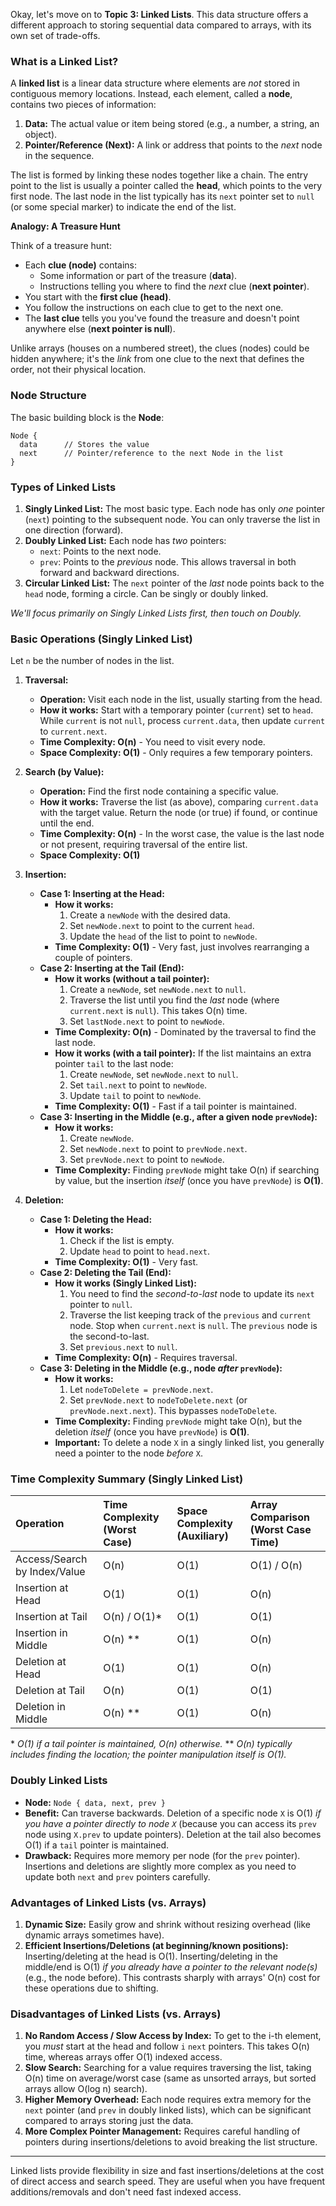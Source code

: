 Okay, let's move on to **Topic 3: Linked Lists**. This data structure offers a different approach to storing sequential data compared to arrays, with its own set of trade-offs.

### What is a Linked List?

A **linked list** is a linear data structure where elements are _not_ stored in contiguous memory locations. Instead, each element, called a **node**, contains two pieces of information:

1. **Data:** The actual value or item being stored (e.g., a number, a string, an object).
2. **Pointer/Reference (Next):** A link or address that points to the _next_ node in the sequence.

The list is formed by linking these nodes together like a chain. The entry point to the list is usually a pointer called the **head**, which points to the very first node. The last node in the list typically has its `next` pointer set to `null` (or some special marker) to indicate the end of the list.

**Analogy: A Treasure Hunt**

Think of a treasure hunt:

- Each **clue (node)** contains:
  - Some information or part of the treasure (**data**).
  - Instructions telling you where to find the _next_ clue (**next pointer**).
- You start with the **first clue (head)**.
- You follow the instructions on each clue to get to the next one.
- The **last clue** tells you you've found the treasure and doesn't point anywhere else (**next pointer is null**).

Unlike arrays (houses on a numbered street), the clues (nodes) could be hidden anywhere; it's the _link_ from one clue to the next that defines the order, not their physical location.

### Node Structure

The basic building block is the **Node**:

```
Node {
  data      // Stores the value
  next      // Pointer/reference to the next Node in the list
}
```

### Types of Linked Lists

1. **Singly Linked List:** The most basic type. Each node has only _one_ pointer (`next`) pointing to the subsequent node. You can only traverse the list in one direction (forward).
2. **Doubly Linked List:** Each node has _two_ pointers:
   - `next`: Points to the next node.
   - `prev`: Points to the _previous_ node.
     This allows traversal in both forward and backward directions.
3. **Circular Linked List:** The `next` pointer of the _last_ node points back to the `head` node, forming a circle. Can be singly or doubly linked.

_We'll focus primarily on Singly Linked Lists first, then touch on Doubly._

### Basic Operations (Singly Linked List)

Let `n` be the number of nodes in the list.

1. **Traversal:**

   - **Operation:** Visit each node in the list, usually starting from the head.
   - **How it works:** Start with a temporary pointer (`current`) set to `head`. While `current` is not `null`, process `current.data`, then update `current` to `current.next`.
   - **Time Complexity: O(n)** - You need to visit every node.
   - **Space Complexity: O(1)** - Only requires a few temporary pointers.

2. **Search (by Value):**

   - **Operation:** Find the first node containing a specific value.
   - **How it works:** Traverse the list (as above), comparing `current.data` with the target value. Return the node (or true) if found, or continue until the end.
   - **Time Complexity: O(n)** - In the worst case, the value is the last node or not present, requiring traversal of the entire list.
   - **Space Complexity: O(1)**

3. **Insertion:**

   - **Case 1: Inserting at the Head:**
     - **How it works:**
       1. Create a `newNode` with the desired data.
       2. Set `newNode.next` to point to the current `head`.
       3. Update the `head` of the list to point to `newNode`.
     - **Time Complexity: O(1)** - Very fast, just involves rearranging a couple of pointers.
   - **Case 2: Inserting at the Tail (End):**
     - **How it works (without a tail pointer):**
       1. Create a `newNode`, set `newNode.next` to `null`.
       2. Traverse the list until you find the _last_ node (where `current.next` is `null`). This takes O(n) time.
       3. Set `lastNode.next` to point to `newNode`.
     - **Time Complexity: O(n)** - Dominated by the traversal to find the last node.
     - **How it works (with a tail pointer):** If the list maintains an extra pointer `tail` to the last node:
       1. Create `newNode`, set `newNode.next` to `null`.
       2. Set `tail.next` to point to `newNode`.
       3. Update `tail` to point to `newNode`.
     - **Time Complexity: O(1)** - Fast if a tail pointer is maintained.
   - **Case 3: Inserting in the Middle (e.g., after a given node `prevNode`):**
     - **How it works:**
       1. Create `newNode`.
       2. Set `newNode.next` to point to `prevNode.next`.
       3. Set `prevNode.next` to point to `newNode`.
     - **Time Complexity:** Finding `prevNode` might take O(n) if searching by value, but the insertion _itself_ (once you have `prevNode`) is **O(1)**.

4. **Deletion:**
   - **Case 1: Deleting the Head:**
     - **How it works:**
       1. Check if the list is empty.
       2. Update `head` to point to `head.next`.
     - **Time Complexity: O(1)** - Very fast.
   - **Case 2: Deleting the Tail (End):**
     - **How it works (Singly Linked List):**
       1. You need to find the _second-to-last_ node to update its `next` pointer to `null`.
       2. Traverse the list keeping track of the `previous` and `current` node. Stop when `current.next` is `null`. The `previous` node is the second-to-last.
       3. Set `previous.next` to `null`.
     - **Time Complexity: O(n)** - Requires traversal.
   - **Case 3: Deleting in the Middle (e.g., node _after_ `prevNode`):**
     - **How it works:**
       1. Let `nodeToDelete = prevNode.next`.
       2. Set `prevNode.next` to `nodeToDelete.next` (or `prevNode.next.next`). This bypasses `nodeToDelete`.
     - **Time Complexity:** Finding `prevNode` might take O(n), but the deletion _itself_ (once you have `prevNode`) is **O(1)**.
     - **Important:** To delete a node `X` in a singly linked list, you generally need a pointer to the node _before_ `X`.

### Time Complexity Summary (Singly Linked List)

| Operation                    | Time Complexity (Worst Case) | Space Complexity (Auxiliary) | Array Comparison (Worst Case Time) |
| :--------------------------- | :--------------------------- | :--------------------------- | :--------------------------------- |
| Access/Search by Index/Value | O(n)                         | O(1)                         | O(1) / O(n)                        |
| Insertion at Head            | O(1)                         | O(1)                         | O(n)                               |
| Insertion at Tail            | O(n) / O(1)\*                | O(1)                         | O(1)                               |
| Insertion in Middle          | O(n) \*\*                    | O(1)                         | O(n)                               |
| Deletion at Head             | O(1)                         | O(1)                         | O(n)                               |
| Deletion at Tail             | O(n)                         | O(1)                         | O(1)                               |
| Deletion in Middle           | O(n) \*\*                    | O(1)                         | O(n)                               |

\* _O(1) if a tail pointer is maintained, O(n) otherwise._
\*\* _O(n) typically includes finding the location; the pointer manipulation itself is O(1)._

### Doubly Linked Lists

- **Node:** `Node { data, next, prev }`
- **Benefit:** Can traverse backwards. Deletion of a specific node `X` is O(1) _if you have a pointer directly to node `X`_ (because you can access its `prev` node using `X.prev` to update pointers). Deletion at the tail also becomes O(1) if a `tail` pointer is maintained.
- **Drawback:** Requires more memory per node (for the `prev` pointer). Insertions and deletions are slightly more complex as you need to update both `next` and `prev` pointers carefully.

### Advantages of Linked Lists (vs. Arrays)

1. **Dynamic Size:** Easily grow and shrink without resizing overhead (like dynamic arrays sometimes have).
2. **Efficient Insertions/Deletions (at beginning/known positions):** Inserting/deleting at the head is O(1). Inserting/deleting in the middle/end is O(1) _if you already have a pointer to the relevant node(s)_ (e.g., the node before). This contrasts sharply with arrays' O(n) cost for these operations due to shifting.

### Disadvantages of Linked Lists (vs. Arrays)

1. **No Random Access / Slow Access by Index:** To get to the i-th element, you _must_ start at the head and follow `i` `next` pointers. This takes O(n) time, whereas arrays offer O(1) indexed access.
2. **Slow Search:** Searching for a value requires traversing the list, taking O(n) time on average/worst case (same as unsorted arrays, but sorted arrays allow O(log n) search).
3. **Higher Memory Overhead:** Each node requires extra memory for the `next` pointer (and `prev` in doubly linked lists), which can be significant compared to arrays storing just the data.
4. **More Complex Pointer Management:** Requires careful handling of pointers during insertions/deletions to avoid breaking the list structure.

---

Linked lists provide flexibility in size and fast insertions/deletions at the cost of direct access and search speed. They are useful when you have frequent additions/removals and don't need fast indexed access.
